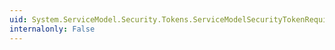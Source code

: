 ```yaml
---
uid: System.ServiceModel.Security.Tokens.ServiceModelSecurityTokenRequirement.IsOutOfBandTokenProperty
internalonly: False
---
```

